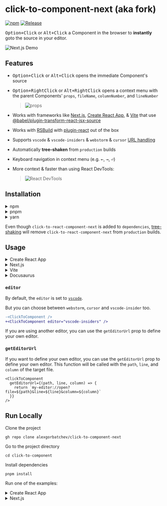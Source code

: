 # click-to-component-next (aka fork)

[![npm](https://img.shields.io/npm/v/click-to-react-component-next)](https://www.npmjs.com/package/click-to-react-component-next)
[![Release](https://github.com/alexgorbatchev/click-to-component-next/actions/workflows/release.yml/badge.svg)](https://github.com/alexgorbatchev/click-to-component-next/actions/workflows/release.yml)

<kbd>Option+Click</kbd> or <kbd>Alt+Click</kbd> a Component in the browser to **instantly** goto the source in your editor.

![Next.js Demo](https://raw.githubusercontent.com/alexgorbatchev/click-to-component-next/main/.github/next.gif)

## Features

- <kbd>Option+Click</kbd> or <kbd>Alt+Click</kbd> opens the immediate Component's source
- <kbd>Option+RightClick</kbd> or <kbd>Alt+RightClick</kbd> opens a context menu with the parent Components' `props`, `fileName`, `columnNumber`, and `lineNumber`

  > ![props](https://raw.githubusercontent.com/alexgorbatchev/click-to-component-next/main/.github/props.png)

- Works with frameworks like [Next.js](https://nextjs.org/),
  [Create React App](https://create-react-app.dev/),
  & [Vite](https://github.com/vitejs/vite/tree/main/packages/plugin-react)
  that use [@babel/plugin-transform-react-jsx-source](https://github.com/babel/babel/tree/master/packages/babel-plugin-transform-react-jsx-source)
- Works with [RSBuild](https://rsbuild.dev/) with [plugin-react](https://rsbuild.dev/guide/framework/react) out of the box
- Supports `vscode` & `vscode-insiders` & `webstorm` & `cursor` [URL handling](https://code.visualstudio.com/docs/editor/command-line#_opening-vs-code-with-urls)
- Automatically **tree-shaken** from `production` builds
- Keyboard navigation in context menu (e.g. <kbd>←</kbd>, <kbd>→</kbd>, <kbd>⏎</kbd>)
- More context & faster than using React DevTools:

  > ![React DevTools](https://raw.githubusercontent.com/alexgorbatchev/click-to-component-next/main/.github/devtools.png)

## Installation

<details>
<summary>npm</summary>

```shell
npm install click-to-react-component-next
```

</details>

<details>
<summary>pnpm</summary>

```shell
pnpm add click-to-react-component-next
```

</details>

<details>
<summary>yarn</summary>

```shell
yarn add click-to-react-component-next
```

</details>

Even though `click-to-react-component-next` is added to `dependencies`, [tree-shaking](https://esbuild.github.io/api/#tree-shaking) will remove `click-to-react-component-next` from `production` builds.

## Usage

<details>
<summary>Create React App</summary>

[/src/index.js](https://github.com/alexgorbatchev/click-to-component-next/blob/main/apps/cra/src/index.js#L11)

```diff
+import { ClickToComponent } from 'click-to-react-component-next';
 import React from 'react';
 import ReactDOM from 'react-dom/client';
 import './index.css';
@@ -8,7 +7,6 @@ import reportWebVitals from './reportWebVitals';
 const root = ReactDOM.createRoot(document.getElementById('root'));
 root.render(
   <React.StrictMode>
+    <ClickToComponent />
     <App />
   </React.StrictMode>
 );
```

> ![Create React App Demo](https://raw.githubusercontent.com/alexgorbatchev/click-to-component-next/main/.github/cra.gif)

</details>

<details>
<summary>Next.js</summary>

[pages/\_app.tsx](https://github.com/alexgorbatchev/click-to-component-next/blob/main/apps/next/pages/_app.tsx#L8)

```diff
+import { ClickToComponent } from 'click-to-react-component-next'
 import type { AppProps } from 'next/app'
 import '../styles/globals.css'

 function MyApp({ Component, pageProps }: AppProps) {
   return (
     <>
+      <ClickToComponent />
       <Component {...pageProps} />
     </>
   )
```

> ![Next.js Demo](https://raw.githubusercontent.com/alexgorbatchev/click-to-component-next/main/.github/next.gif)

</details>

<details>
<summary>Vite</summary>

```diff
+import { ClickToComponent } from "click-to-react-component-next";
import React from "react";
import ReactDOM from "react-dom/client";
import App from "./App";
import "./index.css";

ReactDOM.createRoot(document.getElementById("root")!).render(
  <React.StrictMode>
    <App />
+   <ClickToComponent />
  </React.StrictMode>
);
```

> ![Vite Demo](https://raw.githubusercontent.com/alexgorbatchev/click-to-component-next/main/.github/vite.gif)

</details>

<details>
<summary>Docusaurus</summary>

    npm install @babel/plugin-transform-react-jsx-source

babel.config.js:

```js
module.exports = {
  presets: [require.resolve('@docusaurus/core/lib/babel/preset')],
  plugins: [
    ...(process.env.BABEL_ENV === 'development'
      ? ['@babel/plugin-transform-react-jsx-source']
      : []),
  ],
}
```

src/theme/Root.js:

```js
import { ClickToComponent } from 'click-to-react-component-next'
import React from 'react'

// Default implementation, that you can customize
export default function Root({ children }) {
  return (
    <>
      <ClickToComponent />
      {children}
    </>
  )
}
```

</details>

### `editor`

By default, the `editor` is set to [`vscode`](https://code.visualstudio.com/).

But you can choose between `webstorm`, `cursor` and `vscode-insider` too.

```diff
-<ClickToComponent />
+<ClickToComponent editor="vscode-insiders" />
```

If you are using another editor, you can use the `getEditorUrl` prop to define your own editor.

### `getEditorUrl`

If you want to define your own editor, you can use the `getEditorUrl` prop to define your own editor.
This function will be called with the `path`, `line`, and `column` of the target file.

```tsx
<ClickToComponent
  getEditorUrl={(path, line, column) => {
    return `my-editor://open?file=${path}&line=${line}&column=${column}`
  }}
/>
```

## Run Locally

Clone the project

```shell
gh repo clone alexgorbatchev/click-to-component-next
```

Go to the project directory

```shell
cd click-to-component
```

Install dependencies

```shell
pnpm install
```

Run one of the examples:

<details>
<summary>Create React App</summary>

```shell
cd apps/cra
pnpm start
```

</details>

<details>
<summary>Next.js</summary>

```shell
cd apps/next
pnpm dev
```

</details>
